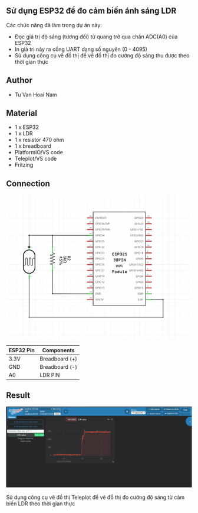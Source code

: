 ## Sử dụng ESP32 để đo cảm biến ánh sáng LDR

Các chức năng đã làm trong dự án này:
- Đọc giá trị độ sáng (tương đối) từ quang trở qua chân ADC(A0) của ESP32
- In giá trị này ra cổng UART dạng số nguyên (0 - 4095)
- Sử dụng công cụ vẽ đồ thị để vẽ đồ thị đo cường độ sáng thu được theo thời gian thực

## Author
- Tu Van Hoai Nam

## Material
- 1 x ESP32
- 1 x LDR
- 1 x resistor 470 ohm
- 1 x breadboard
- PlatformIO/VS code
- Teleplot/VS code
- Fritzing

## Connection
![Fritzing schematic](images/fritzing.png)

|  ESP32 Pin  |   Components   |  
|-------------|----------------|
| 3.3V        | Breadboard (+) |
| GND         | Breadboard (-) |
| A0          | LDR PIN        |

## Result
![Kết nối LDR với Arduino](images/teleplot.png)

Sử dụng công cụ vẽ đồ thị Teleplot để vẽ đồ thị đo cường độ sáng từ cảm biến LDR theo thời gian thực 